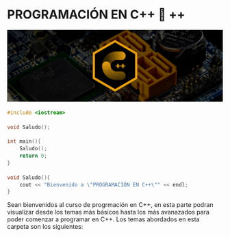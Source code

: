 # PROGRAMACIÓN EN C++ :croissant: ++
<div>
    <img src="IMG/CPPBNNER.png">
</div>

```CPP
#include <iostream>

void Saludo();

int main(){
    Saludo();
    return 0;
}

void Saludo(){
    cout << "Bienvenido a \"PROGRAMACIÓN EN C++\"" << endl;
}
```
Sean bienvenidos al curso de progrmación en C++, en esta parte podran visualizar desde los temas más básicos hasta los más avanazados para poder comenzar
a programar en C++. Los temas abordados en esta carpeta son los siguientes: